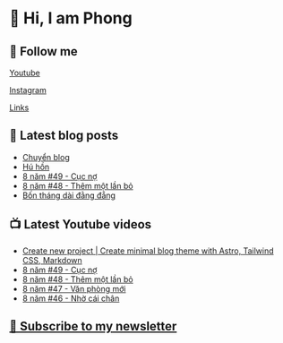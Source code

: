 # 👋 Hi, I am Phong

## 🔗 Follow me
[Youtube](https://www.youtube.com/@phongever "Youtube")

[Instagram](https://www.instagram.com/phongever "Instagram")

[Links](https://beacons.ai/phongever "Link")

## 📝 Latest blog posts

<!-- BLOG-POST-LIST:START -->
- [Chuyển blog](https://phongever.substack.com/p/chuyen-blog)
- [Hú hồn](https://phongever.substack.com/p/hu-hon)
- [8 năm #49 - Cục nợ](https://phongever.substack.com/p/8-nam-49-cuc-no)
- [8 năm #48 - Thêm một lần bỏ](https://phongever.substack.com/p/8-nam-48-them-mot-lan-bo)
- [Bốn tháng dài đằng đẵng](https://phongever.substack.com/p/bon-thang-dai-ang-ang)
<!-- BLOG-POST-LIST:END -->

## 📺 Latest Youtube videos

<!-- YOUTUBE-VIDEO-LIST:START -->
- [Create new project | Create minimal blog theme with Astro, Tailwind CSS, Markdown](https://www.youtube.com/watch?v=HIA3Qo41XJ4)
- [8 năm #49 - Cục nợ](https://www.youtube.com/watch?v=2r-OsUDycTU)
- [8 năm #48 - Thêm một lần bỏ](https://www.youtube.com/watch?v=titsOdBU6qc)
- [8 năm #47 - Văn phòng mới](https://www.youtube.com/watch?v=wE9FDpQnujY)
- [8 năm #46 - Nhờ cái chân](https://www.youtube.com/watch?v=O_bHQJD4THw)
<!-- YOUTUBE-VIDEO-LIST:END -->

## [💌 Subscribe to my newsletter](https://phongever.substack.com/)

